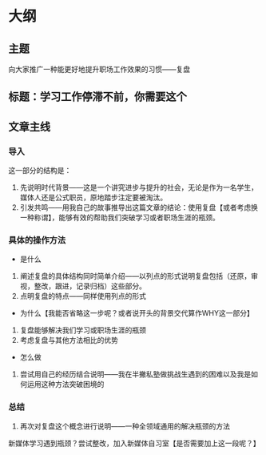# 大纲

## 主题
向大家推广一种能更好地提升职场工作效果的习惯——复盘

## 标题：学习工作停滞不前，你需要这个

## 文章主线
### 导入
这一部分的结构是：
1. 先说明时代背景——这是一个讲究进步与提升的社会，无论是作为一名学生，媒体人还是公式职员，原地踏步注定要被淘汰。
2. 引发共鸣——用我自己的故事推导出这篇文章的结论：使用复盘【或者考虑换一种称谓】，能够有效的帮助我们突破学习或者职场生涯的瓶颈。

### 具体的操作方法
- 是什么
1. 阐述复盘的具体结构同时简单介绍——以列点的形式说明复盘包括（还原，审视，整改，跟进，记录归档）这些部分。
2. 点明复盘的特点——同样使用列点的形式

- 为什么【我能否省略这一步呢？或者说开头的背景交代算作WHY这一部分】
1. 复盘能够解决我们学习或职场生涯的瓶颈
2. 考虑复盘与其他方法相比的优势

- 怎么做
1. 尝试用自己的经历结合说明——我在半撇私塾做挑战生遇到的困难以及我是如何运用这种方法突破困境的

### 总结
1. 再次对复盘这个概念进行说明——一种全领域通用的解决瓶颈的方法

新媒体学习遇到瓶颈？尝试整改，加入新媒体自习室【是否需要加上这一段呢？】

